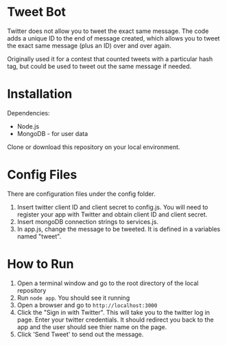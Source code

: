 # Tweet Bot

Twitter does not allow you to tweet the exact same message. The code adds a unique ID to the end of message created, which allows you to tweet the exact same message (plus an ID) over and over again.

Originally used it for a contest that counted tweets with a particular hash tag, but could be used to tweet out the same message if needed.

# Installation

Dependencies:
- Node.js
- MongoDB - for user data

Clone or download this repository on your local environment.

# Config Files

There are configuration files under the config folder. 

1. Insert twitter client ID and client secret to config.js. You will need to register your app with Twitter and obtain client ID and client secret.
2. Insert mongoDB connection strings to services.js.
3. In app.js, change the message to be tweeted. It is defined in a variables named "tweet".

# How to Run

1. Open a terminal window and go to the root directory of the local repository
2. Run `node app`. You should see it running 
3. Open a browser and go to `http://localhost:3000`
5. Click the "Sign in with Twitter". This will take you to the twitter log in page. Enter your twitter credentials. It should redirect you back to the app and the user should see thier name on the page.
6. Click 'Send Tweet' to send out the message.
